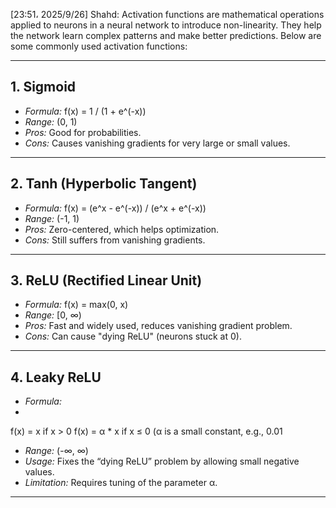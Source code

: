 [23:51، 2025/9/26] Shahd: Activation functions are mathematical operations applied to neurons in a neural network to introduce non-linearity. They help the network learn complex patterns and make better predictions. Below are some commonly used activation functions:

---

## 1. Sigmoid
- *Formula:* f(x) = 1 / (1 + e^(-x))
- *Range:* (0, 1)
- *Pros:* Good for probabilities.
- *Cons:* Causes vanishing gradients for very large or small values.

---

## 2. Tanh (Hyperbolic Tangent)
- *Formula:* f(x) = (e^x - e^(-x)) / (e^x + e^(-x))
- *Range:* (-1, 1)
- *Pros:* Zero-centered, which helps optimization.
- *Cons:* Still suffers from vanishing gradients.

---

## 3. ReLU (Rectified Linear Unit)
- *Formula:* f(x) = max(0, x)
- *Range:* [0, ∞)
- *Pros:* Fast and widely used, reduces vanishing gradient problem.
- *Cons:* Can cause "dying ReLU" (neurons stuck at 0).

---

## 4. Leaky ReLU
- *Formula:*  
-
f(x) = x if x > 0
f(x) = α * x if x ≤ 0 (α is a small constant, e.g., 0.01
- *Range:* (-∞, ∞)  
- *Usage:* Fixes the “dying ReLU” problem by allowing small negative values.  
- *Limitation:* Requires tuning of the parameter α.

---
